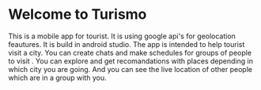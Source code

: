 # Welcome to Turismo
This is a mobile app for tourist. It is using google api's for geolocation feautures. It is build in android studio. The app is intended to help tourist visit a city. You can create chats and make schedules for groups of people to visit . You can explore and get recomandations with places depending in which city you are going. And you can see the live location of other people which are in a group with you. 
